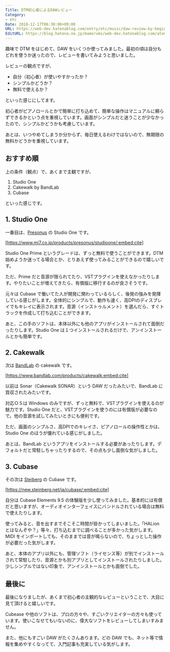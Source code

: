 ```yaml
---
Title: DTM初心者によるDAWレビュー
Category:
- etc
Date: 2018-12-17T06:30:00+09:00
URL: https://web-dev.hatenablog.com/entry/etc/music/daw-review-by-beginer
EditURL: https://blog.hatena.ne.jp/mamorums/web-dev.hatenablog.com/atom/entry/10257846132680564588
---
```


趣味で DTM をはじめて、DAW をいくつか使ってみました。最初の頃は自分もどれを使うか迷ったので、レビューを書いてみようと思いました。

レビューの観点ですが、

- 自分（初心者）が使いやすかったか？
- シンプルかどうか？
- 無料で使えるか？

といった感じにしてます。

初心者がピアノロールとかで簡単に打ち込めて、簡単な操作はマニュアルに頼らずできるかという点を重視しています。画面がシンプルだと迷うことが少なかったので、シンプルかどうかも考慮しています。

あとは、いつやめてしまうか分からず、毎日使えるわけではないので、無期限の無料かどうかを重視しています。


## おすすめ順
上の条件（観点）で、あくまで主観ですが、

1. Studio One
2. Cakewalk by BandLab
3. Cubase

といった感じです。


## 1. Studio One
一番目は、[Presonus](https://www.presonus.com/) の Studio One です。

[https://www.mi7.co.jp/products/presonus/studioone/:embed:cite]

Studio One Prime というグレードは、ずっと無料で使うことができます。DTM 始めようか迷ってる場合とか、とりあえず使ってみることができるので嬉しいです。

ただ、Prime だと音源が限られてたり、VSTプラグインを使えなかったりします。やりたいことが増えてきたら、有償版に移行するのが良さそうです。

元々は Cubase で働いてた人が開発に関わっているらしく、後発の強みを発揮している感じがします。全体的にシンプルで、動作も速く、高DPIのディスプレイでもキレイに表示されます。音源（インストゥルメント）を選んだら、すぐトラックを作成して打ち込むことができます。

あと、この手のソフトは、本体以外にも他のアプリがインストールされて面倒だったりします。Studio One は１つインストールされるだけで、アンインストールとかも簡単です。


## 2. Cakewalk
次は [BandLab](https://www.bandlab.com/) の cakewalk です。

[https://www.bandlab.com/products/cakewalk:embed:cite]

以前は Sonar（Cakewalk SONAR）という DAW だったみたいで、BandLab に買収されたみたいです。

対応ＯＳは Windows のみですが、ずっと無料で、VSTプラグインを使えるのが魅力です。Studio One だと、VSTプラグインを使うのには有償版が必要なので。他の音源を試してみたいときにも便利です。

ただ、画面のシンプルさ、高DPIでのキレイさ、ピアノロールの操作性とかは、Studio One のほうが優れている感じがしました。

あとは、BandLab というアプリをインストールする必要があったりします。デフォルトだと常駐しちゃったりするので、その点も少し面倒な気がしました。


## 3. Cubase
その次は [Steiberg](https://japan.steinberg.net/jp/home.html) の Cubase です。

[https://new.steinberg.net/ja/cubase/:embed:cite]

自分は Cubase Elements 9.5 の体験版を少し使ってみました。基本的には有償だと思いますが、オーディオインターフェイスにバンドルされている場合は無料で使えたりします。

使ってみると、音を出すまでそこそこ時間が掛かってしまいました。「HALion とはなんぞや？」等々、打ち込むまでに調べることが多かった気がします。MIDI をインポートしても、そのままでは音が鳴らないので、ちょっとした操作が必要だった気がします。

あと、本体のアプリ以外にも、管理ソフト（ライセンス等）が別でインストールされて常駐したり、音源とかも別アプリとしてインストールされたりしました。少しシンプルではない印象で、アンインストールとかも面倒でした。


## 最後に
最後になりましたが、あくまで初心者の主観的なレビューということで、大目に見て頂けると嬉しいです。

Cubease や他のソフトは、プロの方々や、すごいクリエイターの方々も使っています。使いこなせてもいないのに、偉大なソフトをレビューしてしまいすみません。

また、他にもすごい DAW がたくさんあります。どの DAW でも、ネット等で情報を集めやすくなってて、入門記事も充実している気がします。

